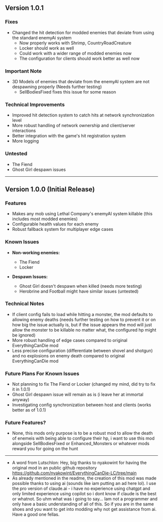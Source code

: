 ## Version 1.0.1

### Fixes
- Changed the hit detection for modded enemies that deviate from using the standard enemyAi system
  - Now properly works with Shrimp, CountryRoadCreature
  - Locker should work as well
  - Could work with a wider range of modded enemies now
  - The configuration for clients should work better as well now

### Important Note
- 3D Models of enemies that deviate from the enemyAI system are not despawning properly (Needs further testing)
  - SellBodiesFixed fixes this issue for some reason

### Technical Improvements
- Improved hit detection system to catch hits at network synchronization level
- More robust handling of network ownership and client/server interactions
- Better integration with the game's hit registration system
- More logging

### Untested 
  - The Fiend
  - Ghost Girl despawn issues

---

## Version 1.0.0 (Initial Release)

### Features
- Makes any mob using Lethal Company's enemyAI system killable (this includes most modded enemies)
- Configurable health values for each enemy
- Robust fallback system for multiplayer edge cases

### Known Issues
- **Non-working enemies:**
  - The Fiend
  - Locker

- **Despawn Issues:**
  - Ghost Girl doesn't despawn when killed (needs more testing)
  - Herobrine and Football might have similar issues (untested)

### Technical Notes
- If client config fails to load while hitting a monster, the mod defaults to allowing enemy deaths (needs further testing on how to prevent it or on how big the issue actually is, but if the issue appears the mod will just allow the monster to be killable no matter what, the configured hp might be ignored)
- More robust handling of edge cases compared to original EverythingCanDie mod
- Less precise configuration (differentiate between shovel and shotgun) and no explosions on enemy death compared to original EverythingCanDie mod

### Future Plans For Known Issues
- Not planning to fix The Fiend or Locker (changed my mind, did try to fix it in 1.0.1)
- Ghost Girl despawn issue will remain as is (i leave her at immortal anyway)
- Investigating config synchronization between host and clients (works better as of 1.0.1)

### Future Features?
- None, this mods only purpose is to be a robust mod to allow the death of enemeis with being able to configure their hp, i want to use this mod alongside SellBodiesFixed or Enhanced_Monsters or whatever mods reward you for going on the hunt

---

- A word from Lutschlon: Hey, big thanks to nyakowint for having the original mod in an public github repository https://github.com/nyakowint/EverythingCanDie-LC/tree/main 
- As already mentioned in the readme, the creation of this mod was made possible thanks to using ai (sounds like iam putting an ad here lol). I use the pro version of claude.ai - i have no experience using chatgpt and only limited experience using copilot so i dont know if claude is the best or whatnot. So uhm what was i going to say... Iam not a programmer and only have a basic understanding of all of this. So if you are in the same shoes and you want to get into modding why not get assistance from ai. Have a good one fellas.